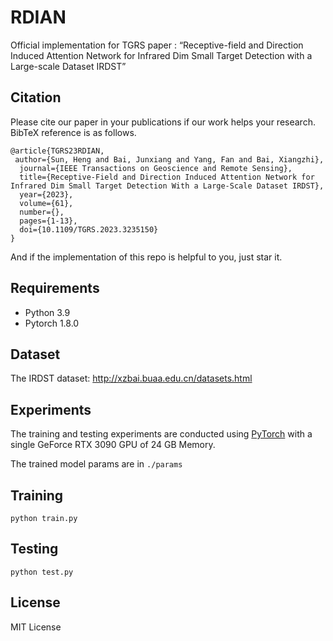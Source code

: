 # RDIAN

Official implementation for TGRS paper :
“Receptive-field and Direction Induced Attention Network for Infrared Dim Small Target Detection with a Large-scale Dataset IRDST”

## Citation

Please cite our paper in your publications if our work helps your research. BibTeX reference is as follows.

```
@article{TGRS23RDIAN,
 author={Sun, Heng and Bai, Junxiang and Yang, Fan and Bai, Xiangzhi},
  journal={IEEE Transactions on Geoscience and Remote Sensing}, 
  title={Receptive-Field and Direction Induced Attention Network for Infrared Dim Small Target Detection With a Large-Scale Dataset IRDST}, 
  year={2023},
  volume={61},
  number={},
  pages={1-13},
  doi={10.1109/TGRS.2023.3235150}
}
```

And if the implementation of this repo is helpful to you, just star it.

## Requirements

* Python 3.9
* Pytorch 1.8.0

## Dataset

The IRDST dataset: <http://xzbai.buaa.edu.cn/datasets.html>

## Experiments 

The training and testing experiments are conducted using [PyTorch](https://github.com/pytorch/pytorch) with a single GeForce RTX 3090 GPU of 24 GB Memory.

The trained model params are in `./params`

## Training
```
python train.py 
```

## Testing
```
python test.py
```

## License
MIT License
